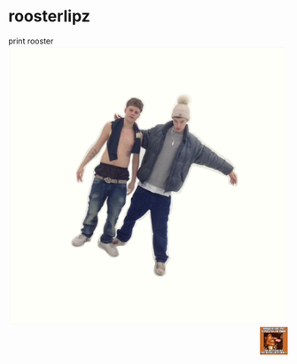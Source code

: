 # roosterlipz
print rooster
<img src="images/rare.png">
<img align="right" width="50" height="50" src="images/55882351_788988708148989_6144011675398832128_n.jpg">

